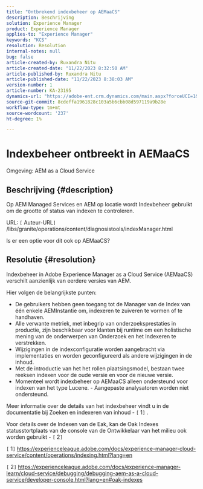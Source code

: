 ```yaml
---
title: "Ontbrekend indexbeheer op AEMaaCS"
description: Beschrijving
solution: Experience Manager
product: Experience Manager
applies-to: "Experience Manager"
keywords: "KCS"
resolution: Resolution
internal-notes: null
bug: false
article-created-by: Ruxandra Nitu
article-created-date: "11/22/2023 8:32:50 AM"
article-published-by: Ruxandra Nitu
article-published-date: "11/22/2023 8:38:03 AM"
version-number: 1
article-number: KA-23195
dynamics-url: "https://adobe-ent.crm.dynamics.com/main.aspx?forceUCI=1&pagetype=entityrecord&etn=knowledgearticle&id=a1e086b3-1189-ee11-8179-6045bd006295"
source-git-commit: 8cdeffa1961828c103a5b6cbb08d597119a9b28e
workflow-type: tm+mt
source-wordcount: '237'
ht-degree: 1%

---
```


# Indexbeheer ontbreekt in AEMaaCS


Omgeving: AEM as a Cloud Service

## Beschrijving {#description}


Op AEM Managed Services en AEM op locatie wordt Indexbeheer gebruikt om de grootte of status van indexen te controleren.

URL:
`[` Auteur-URL`]` /libs/granite/operations/content/diagnosistools/indexManager.html

Is er een optie voor dit ook op AEMaaCS?


## Resolutie {#resolution}


Indexbeheer in Adobe Experience Manager as a Cloud Service (AEMaaCS) verschilt aanzienlijk van eerdere versies van AEM.

Hier volgen de belangrijkste punten:

- De gebruikers hebben geen toegang tot de Manager van de Index van één enkele AEMInstantie om, indexeren te zuiveren te vormen of te handhaven.
- Alle verwante metriek, met inbegrip van onderzoeksprestaties in productie, zijn beschikbaar voor klanten bij runtime om een holistische mening van de onderwerpen van Onderzoek en het Indexeren te verstrekken.
- Wijzigingen in de indexconfiguratie worden aangebracht via implementaties en worden geconfigureerd als andere wijzigingen in de inhoud.
- Met de introductie van het het rollen plaatsingsmodel, bestaan twee reeksen indexen voor de oude versie en voor de nieuwe versie.
- Momenteel wordt indexbeheer op AEMaaCS alleen ondersteund voor indexen van het type Lucene. - Aangepaste analysatoren worden niet ondersteund.


Meer informatie over de details van het indexbeheer vindt u in de documentatie bij Zoeken en indexeren van inhoud - `[` 1`]` .

Voor details over de Indexen van de Eak, kan de Oak Indexes statusstortplaats van de console van de Ontwikkelaar van het milieu ook worden gebruikt - `[` 2`]`

`[` 1`]`  https://experienceleague.adobe.com/docs/experience-manager-cloud-service/content/operations/indexing.html?lang=en

`[` 2`]`  https://experienceleague.adobe.com/docs/experience-manager-learn/cloud-service/debugging/debugging-aem-as-a-cloud-service/developer-console.html?lang=en#oak-indexes
